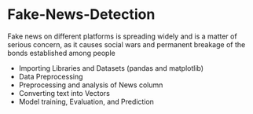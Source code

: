 # Fake-News-Detection
Fake news on different platforms is spreading widely and is a matter of serious concern, as it causes social wars and permanent breakage of the bonds established among people
- Importing Libraries and Datasets (pandas and matplotlib)
- Data Preprocessing
- Preprocessing and analysis of News column
- Converting text into Vectors
- Model training, Evaluation, and Prediction
